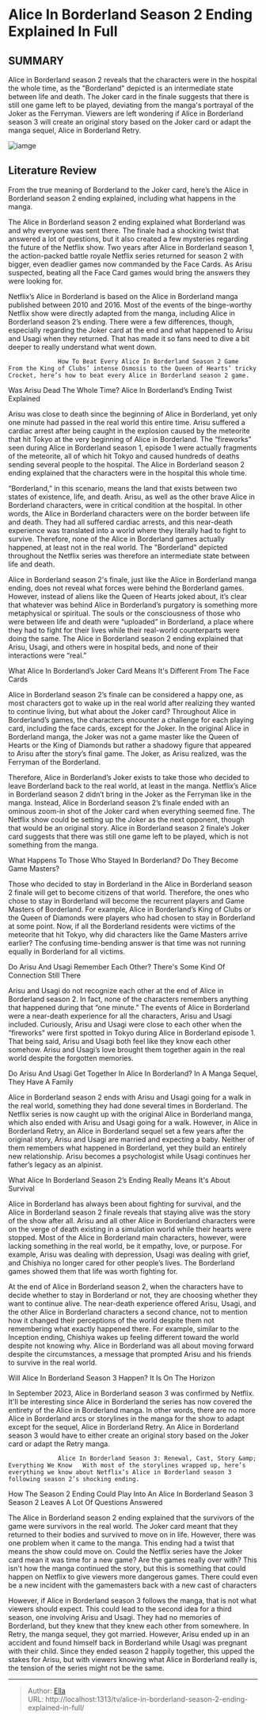 # Alice In Borderland Season 2 Ending Explained In Full


## SUMMARY 



  Alice in Borderland season 2 reveals that the characters were in the hospital the whole time, as the &#34;Borderland&#34; depicted is an intermediate state between life and death.   The Joker card in the finale suggests that there is still one game left to be played, deviating from the manga&#39;s portrayal of the Joker as the Ferryman.   Viewers are left wondering if Alice in Borderland season 3 will create an original story based on the Joker card or adapt the manga sequel, Alice in Borderland Retry.  

![iamge](https://static1.srcdn.com/wordpress/wp-content/uploads/2023/01/alice-in-borderland-season-2-ending-explained-usagi-and-arisu.jpg)

## Literature Review
From the true meaning of Borderland to the Joker card, here’s the Alice in Borderland season 2 ending explained, including what happens in the manga.




The Alice in Borderland season 2 ending explained what Borderland was and why everyone was sent there. The finale had a shocking twist that answered a lot of questions, but it also created a few mysteries regarding the future of the Netflix show. Two years after Alice in Borderland season 1, the action-packed battle royale Netflix series returned for season 2 with bigger, even deadlier games now commanded by the Face Cards. As Arisu suspected, beating all the Face Card games would bring the answers they were looking for.




Netflix’s Alice in Borderland is based on the Alice in Borderland manga published between 2010 and 2016. Most of the events of the binge-worthy Netflix show were directly adapted from the manga, including Alice in Borderland season 2’s ending. There were a few differences, though, especially regarding the Joker card at the end and what happened to Arisu and Usagi when they returned. That has made it so fans need to dive a bit deeper to really understand what went down.

                  How To Beat Every Alice In Borderland Season 2 Game   From the King of Clubs’ intense Osmosis to the Queen of Hearts’ tricky Crocket, here’s how to beat every Alice in Borderland season 2 game.    


 Was Arisu Dead The Whole Time? 
Alice In Borderland’s Ending Twist Explained
          

Arisu was close to death since the beginning of Alice in Borderland, yet only one minute had passed in the real world this entire time. Arisu suffered a cardiac arrest after being caught in the explosion caused by the meteorite that hit Tokyo at the very beginning of Alice in Borderland. The “fireworks” seen during Alice in Borderland season 1, episode 1 were actually fragments of the meteorite, all of which hit Tokyo and caused hundreds of deaths sending several people to the hospital. The Alice in Borderland season 2 ending explained that the characters were in the hospital this whole time.




“Borderland,” in this scenario, means the land that exists between two states of existence, life, and death. Arisu, as well as the other brave Alice in Borderland characters, were in critical condition at the hospital. In other words, the Alice in Borderland characters were on the border between life and death. They had all suffered cardiac arrests, and this near-death experience was translated into a world where they literally had to fight to survive. Therefore, none of the Alice in Borderland games actually happened, at least not in the real world. The &#34;Borderland&#34; depicted throughout the Netflix series was therefore an intermediate state between life and death.

Alice in Borderland season 2&#39;s finale, just like the Alice in Borderland manga ending, does not reveal what forces were behind the Borderland games. However, instead of aliens like the Queen of Hearts joked about, it’s clear that whatever was behind Alice in Borderland’s purgatory is something more metaphysical or spiritual. The souls or the consciousness of those who were between life and death were “uploaded” in Borderland, a place where they had to fight for their lives while their real-world counterparts were doing the same. The Alice in Borderland season 2 ending explained that Arisu, Usagi, and others were in hospital beds, and none of their interactions were “real.”






 What Alice In Borderland’s Joker Card Means 
It&#39;s Different From The Face Cards
          

Alice in Borderland season 2’s finale can be considered a happy one, as most characters got to wake up in the real world after realizing they wanted to continue living, but what about the Joker card? Throughout Alice in Borderland’s games, the characters encounter a challenge for each playing card, including the face cards, except for the Joker. In the original Alice in Borderland manga, the Joker was not a game master like the Queen of Hearts or the King of Diamonds but rather a shadowy figure that appeared to Arisu after the story’s final game. The Joker, as Arisu realized, was the Ferryman of the Borderland.

Therefore, Alice in Borderland’s Joker exists to take those who decided to leave Borderland back to the real world, at least in the manga. Netflix’s Alice in Borderland season 2 didn’t bring in the Joker as the Ferryman like in the manga. Instead, Alice in Borderland season 2’s finale ended with an ominous zoom-in shot of the Joker card when everything seemed fine. The Netflix show could be setting up the Joker as the next opponent, though that would be an original story. Alice in Borderland season 2 finale’s Joker card suggests that there was still one game left to be played, which is not something from the manga.






 What Happens To Those Who Stayed In Borderland? 
Do They Become Game Masters?
          

Those who decided to stay in Borderland in the Alice in Borderland season 2 finale will get to become citizens of that world. Therefore, the ones who chose to stay in Borderland will become the recurrent players and Game Masters of Borderland. For example, Alice in Borderland’s King of Clubs or the Queen of Diamonds were players who had chosen to stay in Borderland at some point. Now, if all the Borderland residents were victims of the meteorite that hit Tokyo, why did characters like the Game Masters arrive earlier? The confusing time-bending answer is that time was not running equally in Borderland for all victims.



 Do Arisu And Usagi Remember Each Other? 
There&#39;s Some Kind Of Connection Still There
         




Arisu and Usagi do not recognize each other at the end of Alice in Borderland season 2. In fact, none of the characters remembers anything that happened during that “one minute.” The events of Alice in Borderland were a near-death experience for all the characters, Arisu and Usagi included. Curiously, Arisu and Usagi were close to each other when the “fireworks” were first spotted in Tokyo during Alice in Borderland episode 1. That being said, Arisu and Usagi both feel like they know each other somehow. Arisu and Usagi’s love brought them together again in the real world despite the forgotten memories.



 Do Arisu And Usagi Get Together In Alice In Borderland? 
In A Manga Sequel, They Have A Family
          

Alice in Borderland season 2 ends with Arisu and Usagi going for a walk in the real world, something they had done several times in Borderland. The Netflix series is now caught up with the original Alice in Borderland manga, which also ended with Arisu and Usagi going for a walk. However, in Alice in Borderland Retry, an Alice in Borderland sequel set a few years after the original story, Arisu and Usagi are married and expecting a baby. Neither of them remembers what happened in Borderland, yet they build an entirely new relationship. Arisu becomes a psychologist while Usagi continues her father’s legacy as an alpinist.






 What Alice In Borderland Season 2’s Ending Really Means 
It&#39;s About Survival
          

Alice in Borderland has always been about fighting for survival, and the Alice in Borderland season 2 finale reveals that staying alive was the story of the show after all. Arisu and all other Alice in Borderland characters were on the verge of death existing in a simulation world while their hearts were stopped. Most of the Alice in Borderland main characters, however, were lacking something in the real world, be it empathy, love, or purpose. For example, Arisu was dealing with depression, Usagi was dealing with grief, and Chishiya no longer cared for other people’s lives. The Borderland games showed them that life was worth fighting for.

At the end of Alice in Borderland season 2, when the characters have to decide whether to stay in Borderland or not, they are choosing whether they want to continue alive. The near-death experience offered Arisu, Usagi, and the other Alice in Borderland characters a second chance, not to mention how it changed their perceptions of the world despite them not remembering what exactly happened there. For example, similar to the Inception ending, Chishiya wakes up feeling different toward the world despite not knowing why. Alice in Borderland was all about moving forward despite the circumstances, a message that prompted Arisu and his friends to survive in the real world.






 Will Alice In Borderland Season 3 Happen? 
It Is On The Horizon
          

In September 2023, Alice in Borderland season 3 was confirmed by Netflix. It&#39;ll be interesting since Alice in Borderland the series has now covered the entirety of the Alice in Borderland manga. In other words, there are no more Alice in Borderland arcs or storylines in the manga for the show to adapt except for the sequel, Alice in Borderland Retry. An Alice in Borderland season 3 would have to either create an original story based on the Joker card or adapt the Retry manga.

                  Alice In Borderland Season 3: Renewal, Cast, Story &amp; Everything We Know   With most of the storylines wrapped up, here’s everything we know about Netflix’s Alice in Borderland season 3 following season 2’s shocking ending.    



 How The Season 2 Ending Could Play Into An Alice In Borderland Season 3 
Season 2 Leaves A Lot Of Questions Answered
          




The Alice in Borderland season 2 ending explained that the survivors of the game were survivors in the real world. The Joker card meant that they returned to their bodies and survived to move on in life. However, there was one problem when it came to the manga. This ending had a twist that means the show could move on. Could the Netflix series have the Joker card mean it was time for a new game? Are the games really over with? This isn&#39;t how the manga continued the story, but this is something that could happen on Netflix to give viewers more dangerous games. There could even be a new incident with the gamemasters back with a new cast of characters

However, if Alice in Borderland season 3 follows the manga, that is not what viewers should expect. This could lead to the second idea for a third season, one involving Arisu and Usagi. They had no memories of Borderland, but they knew that they knew each other from somewhere. In Retry, the manga sequel, they got married. However, Arisu ended up in an accident and found himself back in Borderland while Usagi was pregnant with their child. Since they ended season 2 happily together, this upped the stakes for Arisu, but with viewers knowing what Alice in Borderland really is, the tension of the series might not be the same.






---

> Author: [Ella](https://instagram.hk.cn/)  
> URL: http://localhost:1313/tv/alice-in-borderland-season-2-ending-explained-in-full/  

